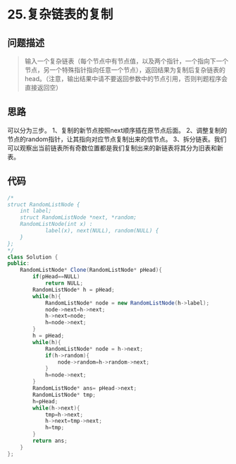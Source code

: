 
# 25.复杂链表的复制

## 问题描述
> 输入一个复杂链表（每个节点中有节点值，以及两个指针，一个指向下一个节点，另一个特殊指针指向任意一个节点），返回结果为复制后复杂链表的head。（注意，输出结果中请不要返回参数中的节点引用，否则判题程序会直接返回空）

## 思路
可以分为三步。
1、复制的新节点按照next顺序插在原节点后面。
2、调整复制的节点的random指针，让其指向对应节点复制出来的信节点。
3、拆分链表。我们可以观察出当前链表所有奇数位置都是我们复制出来的新链表将其分为旧表和新表。
## 代码
```java
/*
struct RandomListNode {
    int label;
    struct RandomListNode *next, *random;
    RandomListNode(int x) :
            label(x), next(NULL), random(NULL) {
    }
};
*/
class Solution {
public:
    RandomListNode* Clone(RandomListNode* pHead){
        if(pHead==NULL)
            return NULL;
        RandomListNode* h = pHead;
        while(h){
            RandomListNode* node = new RandomListNode(h->label);
            node->next=h->next;
            h->next=node;
            h=node->next;
        }
        h = pHead;
        while(h){
            RandomListNode* node = h->next;
            if(h->random){
                node->random=h->random->next;
            }
            h=node->next;
        }
        RandomListNode* ans= pHead->next;
        RandomListNode* tmp;
        h=pHead;
        while(h->next){
            tmp=h->next;
            h->next=tmp->next;
            h=tmp;
        }
        return ans;
    }
};
```
